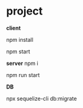 # project
**client**

npm install

npm start

**server**
npm i 

npm run start

**DB**

npx sequelize-cli db:migrate
